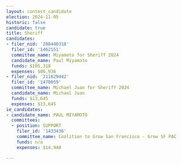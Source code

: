 ```yaml
---
layout: contest_candidate
election: 2024-11-05
historic: false
candidate: true
title: Sheriff
candidates:
- filer_nid: '208440318'
  filer_id: '1462151'
  committee_name: Miyamoto for Sheriff 2024
  candidate_name: Paul Miyamoto
  funds: $105,318
  expenses: $86,936
- filer_nid: '211629442'
  filer_id: '1470059'
  committee_name: Michael Juan for Sheriff 2024
  candidate_name: Michael Juan
  funds: $13,645
  expenses: $13,645
ie_candidates:
- candidate_name: PAUL MIYAMOTO
  committees:
  - position: SUPPORT
    filer_id: '1433436'
    committee_name: Coalition to Grow San Francisco - Grow SF PAC
    funds: n/a
    expenses: $14,940

---
```

